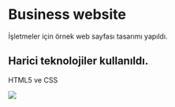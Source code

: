 <h1>Business website</h1>

<p>İşletmeler için örnek web sayfası tasarımı yapıldı.</p>

<h2>Harici teknolojiler kullanıldı.</h2>

HTML5 ve CSS

<img src="https://github.com/Ersindeveloper/Business-Websites/blob/main/ekran.gif">